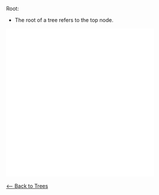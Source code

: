 Root:
- The root of a tree refers to the top node.

![Root](../../Images/Root.png)

[<-- Back to Trees](./Trees.md)